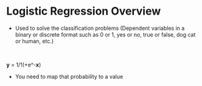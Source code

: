 # Logistic Regression Overview

* Used to solve the classification problems (Dependent variables in a binary or discrete format such as 0 or 1, yes or no, true or false, dog cat or human, etc.)

<br>

**y** = 1/1(+e^-**x**)
* You need to map that probability to a value